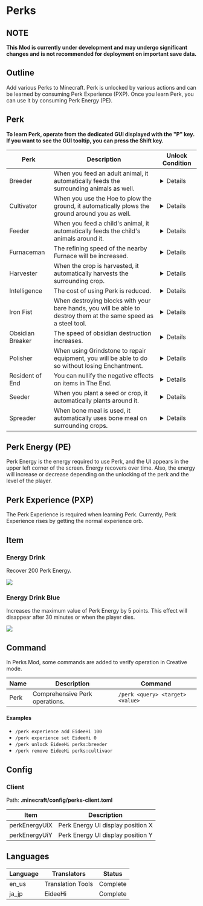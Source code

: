 # Perks #

## NOTE ##
**This Mod is currently under development and may undergo significant changes and is not recommended for deployment on important save data.**


## Outline ##
Add various Perks to Minecraft. Perk is unlocked by various actions and can be learned by consuming Perk Experience (PXP). Once you learn Perk, you can use it by consuming Perk Energy (PE).


## Perk ##
**To learn Perk, operate from the dedicated GUI displayed with the "P" key. If you want to see the GUI tooltip, you can press the Shift key.**

|Perk|Description|Unlock Condition|
|----|-----------|----------------|
|Breeder|When you feed an adult animal, it automatically feeds the surrounding animals as well.|<details>Breeding 512 grow-up animals.</details>|
|Cultivator|When you use the Hoe to plow the ground, it automatically plows the ground around you as well.|<details>Cultivate 512 blocks.</details>|
|Feeder|When you feed a child's animal, it automatically feeds the child's animals around it.|<details>Feeding 512 child animals.</details>|
|Furnaceman|The refining speed of the nearby Furnace will be increased.|<details>Smelting 1024 items.</details>|
|Harvester|When the crop is harvested, it automatically harvests the surrounding crop.|<details>Harvest 512 crops.</details>|
|Intelligence|The cost of using Perk is reduced.|<details>Crafting 128 bookshelves.</details>|
|Iron Fist|When destroying blocks with your bare hands, you will be able to destroy them at the same speed as a steel tool.|<details>Destroy 256 blocks without equipping tools.</details>|
|Obsidian Breaker|The speed of obsidian destruction increases.|<details>Destroy 128 obsidian.</details>|
|Polisher|When using Grindstone to repair equipment, you will be able to do so without losing Enchantment.|<details>Polish 512 times with Grindstone.</details>|
|Resident of End|You can nullify the negative effects on items in The End.|<details>Stay 72,000 ticks at The End.</details>|
|Seeder|When you plant a seed or crop, it automatically plants around it.|<details>Plant 512 seeds or crops.</details>|
|Spreader|When bone meal is used, it automatically uses bone meal on surrounding crops.|<details>Use 512 bone meals.</details>|


## Perk Energy (PE) ##
Perk Energy is the energy required to use Perk, and the UI appears in the upper left corner of the screen. Energy recovers over time.
Also, the energy will increase or decrease depending on the unlocking of the perk and the level of the player.


## Perk Experience (PXP) ##
The Perk Experience is required when learning Perk. Currently, Perk Experience rises by getting the normal experience orb.


## Item ##

### Energy Drink ###
Recover 200 Perk Energy.

<img src="https://app.box.com/shared/static/rontsnhtei115vkg5j2fnotpnszxu0qi.png">

### Energy Drink Blue ###
Increases the maximum value of Perk Energy by 5 points. This effect will disappear after 30 minutes or when the player dies.

<img src="https://app.box.com/shared/static/lzeyjf997l6h0jp4zwtp49x5fvnobs2a.png">


## Command ##
In Perks Mod, some commands are added to verify operation in Creative mode.

|Name|Description|Command|
|----|-----------|-------|
|Perk|Comprehensive Perk operations.|`/perk <query> <target> <value>`|

#### Examples ####

- `/perk experience add EideeHi 100`
- `/perk experience set EideeHi 0`
- `/perk unlock EideeHi perks:breeder`
- `/perk remove EideeHi perks:cultivaor`

## Config ##

### Client ###
Path: **.minecraft/config/perks-client.toml**

|Item|Description|
|----|-----------|
|perkEnergyUiX|Perk Energy UI display position X|
|perkEnergyUiY|Perk Energy UI display position Y|


## Languages ##

|Language|Translators|Status|
|--------|-----------|------|
|en_us|Translation Tools|Complete|
|ja_jp|EideeHi|Complete|
